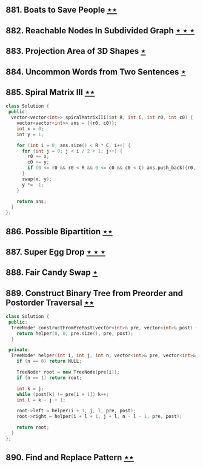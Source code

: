 ## 881. Boats to Save People [$\star\star$](https://leetcode.com/problems/boats-to-save-people)

## 882. Reachable Nodes In Subdivided Graph [$\star\star\star$](https://leetcode.com/problems/reachable-nodes-in-subdivided-graph)

## 883. Projection Area of 3D Shapes [$\star$](https://leetcode.com/problems/projection-area-of-3d-shapes)

## 884. Uncommon Words from Two Sentences [$\star$](https://leetcode.com/problems/uncommon-words-from-two-sentences)

## 885. Spiral Matrix III [$\star\star$](https://leetcode.com/problems/spiral-matrix-iii)

```cpp
class Solution {
 public:
  vector<vector<int>> spiralMatrixIII(int R, int C, int r0, int c0) {
    vector<vector<int>> ans = {{r0, c0}};
    int x = 0;
    int y = 1;

    for (int i = 0; ans.size() < R * C; i++) {
      for (int j = 0; j < i / 2 + 1; j++) {
        r0 += x;
        c0 += y;
        if (0 <= r0 && r0 < R && 0 <= c0 && c0 < C) ans.push_back({r0, c0});
      }
      swap(x, y);
      y *= -1;
    }

    return ans;
  }
};
```

## 886. Possible Bipartition [$\star\star$](https://leetcode.com/problems/possible-bipartition)

## 887. Super Egg Drop [$\star\star\star$](https://leetcode.com/problems/super-egg-drop)

## 888. Fair Candy Swap [$\star$](https://leetcode.com/problems/fair-candy-swap)

## 889. Construct Binary Tree from Preorder and Postorder Traversal [$\star\star$](https://leetcode.com/problems/construct-binary-tree-from-preorder-and-postorder-traversal)

```cpp
class Solution {
 public:
  TreeNode* constructFromPrePost(vector<int>& pre, vector<int>& post) {
    return helper(0, 0, pre.size(), pre, post);
  }

 private:
  TreeNode* helper(int i, int j, int n, vector<int>& pre, vector<int>& post) {
    if (n == 0) return NULL;

    TreeNode* root = new TreeNode(pre[i]);
    if (n == 1) return root;

    int k = j;
    while (post[k] != pre[i + 1]) k++;
    int l = k - j + 1;

    root->left = helper(i + 1, j, l, pre, post);
    root->right = helper(i + l + 1, j + l, n - l - 1, pre, post);

    return root;
  }
};
```

## 890. Find and Replace Pattern [$\star\star$](https://leetcode.com/problems/find-and-replace-pattern)
